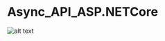 # Async_API_ASP.NETCore

![alt text](https://github.com/SandeepKandagatla/Async_API_ASP.NETCore/blob/master/Asnchronous%20request%20with%203%20threads%20for%2020%20seconds.PNG?raw=true)
